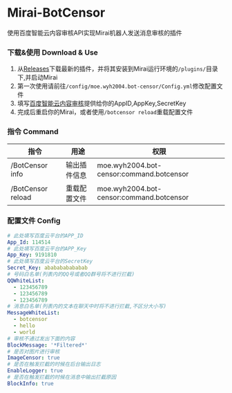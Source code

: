 # Mirai-BotCensor
使用百度智能云内容审核API实现Mirai机器人发送消息审核的插件

### 下载&使用 Download & Use
1. 从[Releases](https://github.com/VIPWYH2004/Mirai-BotCensor/releases/)下载最新的插件，并将其安装到Mirai运行环境的`/plugins/`目录下,并启动Mirai  
2. 第一次使用请前往`/config/moe.wyh2004.bot-censor/Config.yml`修改配置文件  
3. 填写[百度智能云内容审核](https://console.bce.baidu.com/ai/#/ai/antiporn/overview/index)提供给你的AppID,AppKey,SecretKey  
4. 完成后重启你的Mirai，或者使用`/botcensor reload`重载配置文件

### 指令 Command
| 指令                | 用途     | 权限                                       |
|-------------------|--------|------------------------------------------|
| /BotCensor info   | 输出插件信息 | moe.wyh2004.bot-censor:command.botcensor |
| /BotCensor reload | 重载配置文件 | moe.wyh2004.bot-censor:command.botcensor |

### 配置文件 Config
```yaml
# 此处填写百度云平台的APP_ID
App_Id: 114514
# 此处填写百度云平台的APP_Key
App_Key: 9191810
# 此处填写百度云平台的SecretKey
Secret_Key: ababababababab
# 号码白名单(列表内的QQ号或者QQ群号将不进行拦截)
QQWhiteList: 
  - 123456789
  - 123456789
  - 123456789
# 消息白名单(列表内的文本在聊天中时将不进行拦截,不区分大小写)
MessageWhiteList: 
  - botcensor
  - hello
  - world
# 审核不通过发出下面的内容
BlockMessage: '*Filtered*'
# 是否对图片进行审核
ImageCensor: true
# 是否在触发拦截的时候在后台输出日志
EnableLogger: true
# 是否在触发拦截的时候在消息中输出拦截原因
BlockInfo: true
```